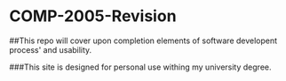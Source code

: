 # COMP-2005-Revision

##This repo will cover upon completion elements of software developent process' and usability.

###This site is designed for personal use withing my university degree.  
